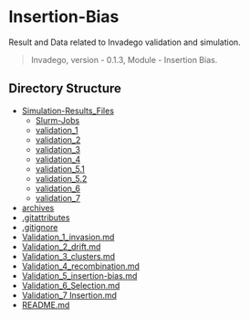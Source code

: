 # Insertion-Bias

Result and Data related to Invadego validation and simulation.

> Invadego, version - 0.1.3,
> Module - Insertion Bias.


## Directory Structure

* [Simulation-Results_Files](./Simulation-Results_Files)
    * [Slurm-Jobs](./Simulation-Results_Files/Slurm-Jobs)
    * [validation_1](./Simulation-Results_Files/validation_1)
    * [validation_2](./Simulation-Results_Files/validation_2)
    * [validation_3](./Simulation-Results_Files/validation_3)
    * [validation_4](./Simulation-Results_Files/validation_4)
    * [validation_5.1](./Simulation-Results_Files/validation_5.1)
    * [validation_5.2](./Simulation-Results_Files/validation_5.2)
    * [validation_6](./Simulation-Results_Files/validation_6)
    * [validation_7](./Simulation-Results_Files/validation_7.1)
* [archives](./archives)
* [.gitattributes](./.gitattributes)
* [.gitignore](./.gitignore)
* [Validation_1_invasion.md](./Validation_1_invasion.md)
* [Validation_2_drift.md](./Validation_2_drift.md)
* [Validation_3_clusters.md](./Validation_3_clusters.md)
* [Validation_4_recombination.md](./Validation_4_recombination.md)
* [Validation_5_insertion-bias.md](./Validation_5_bias.md)
* [Validation_6_Selection.md](./Validation_6_Selection.md)
* [Validation_7 Insertion.md](./Validation_7_insertion.md)
* [README.md](./README.md)
